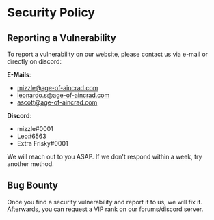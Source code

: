 # Security Policy

## Reporting a Vulnerability

To report a vulnerability on our website, please contact us via e-mail or directly on discord:

**E-Mails**:
- [mizzle@age-of-aincrad.com](mailto:mizzle@age-of-aincrad.com?subject=AoA%20Security%20Vulnerability)
- [leonardo.s@age-of-aincrad.com](mailto:leonardo.s@age-of-aincrad.com?subject=AoA%20Security%20Vulnerability)
- [ascott@age-of-aincrad.com](mailto:ascott@age-of-aincrad.com?subject=AoA%20Security%20Vulnerability)

**Discord**:
- mizzle#0001
- Leo#6563
- Extra Frisky#0001

We will reach out to you ASAP.
If we don't respond within a week, try another method.

## Bug Bounty

Once you find a security vulnerability and report it to us, we will fix it.
Afterwards, you can request a VIP rank on our forums/discord server.
